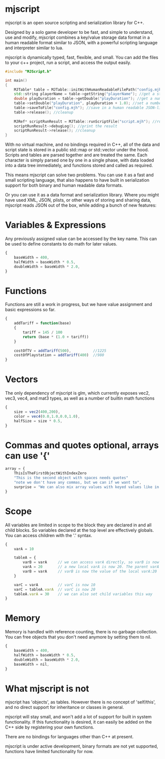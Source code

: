 # mjscript

mjscript is an open source scripting and serialization library for C++.

Designed by a solo game developer to be fast, and simple to understand, use and modify, mjscript combines a key/value storage data format in a human readable format similar to JSON, with a powerful scripting language and interpreter similar to lua.

mjscript is dynamically typed, fast, flexible, and small. You can add the files to your c++ project, run a script, and access the output easily.
```c++
#include "MJScript.h"

int main()
{
    MJTable* table = MJTable::initWithHumanReadableFilePath("config.mjh"); // load a JSON-like config file
    std::string playerName = table->getString("playerName"); //get a string
    double playDuration = table->getDouble("playDuration"); //get a number
    table->setDouble("playDuration", playDuration + 1.0); //set a number
    table->saveToFile("config.mjh"); //save in a human readable JSON-like format
    table->release(); //cleanup
    
    MJRef* scriptRunResult = MJTable::runScriptFile("script.mjh"); //run a script file
    scriptRunResult->debugLog(); //print the result
    scriptRunResult->release(); //cleanup
}

```

With no virtual machine, and no bindings required in C++, all of the data and script state is stored in a public std::map or std::vector under the hood. Scripts and tables are parsed together and are treated the same. Each character is simply parsed one by one in a single phase, with data loaded into a data tree immediately, and functions stored and called as required.

This means mjscript can solve two problems. You can use it as a fast and small scripting language, that also happens to have built in serialization support for both binary and human readable data formats.

Or you can use it as a data format and serialization library. Where you might have used XML, JSON, plists, or other ways of storing and sharing data, mjscript reads JSON out of the box, while adding a bunch of new features:

# Variables & Expressions
Any previously assigned value can be accessed by the key name. This can be used to define constants to do math for later values.
```javascript
{
    baseWidth = 400,
    halfWidth = baseWidth * 0.5,
    doubleWidth = baseWidth * 2.0,
}
```
# Functions
Functions are still a work in progress, but we have value assignment and basic expressions so far.
```javascript
{
    addTariff = function(base)
    {
        tariff = 145 / 100
        return (base * (1.0 + tariff))
    }
    
    costOfTV = addTariff(500),          //1225
    costOfPlaystation = addTariff(400)  //980
}
```
# Vectors
The only dependency of mjscript is glm, which currently exposes vec2, vec3, vec4, and mat3 types, as well as a number of builtin math functions
```javascript
{
    size = vec2(400,200),
    color = vec4(0.0,1.0,0.0,1.0),
    halfSize = size * 0.5,
}
```
# Commas and quotes optional, arrays can use '{'
```javascript
array = {
    ThisIsTheFirstObjectWithIndexZero
    "This is the second object with spaces needs quotes"
    "note we don't have any commas, but we can if we want to",
    surprise = "We can also mix array values with keyed values like in lua"
}
```

# Scope
All variables are limited in scope to the block they are declared in and all child blocks. So variables declared at the top level are effectively globals. You can access children with the '.' syntax.
```javascript
{
    varA = 10

    tableA = {
        varB = varA     // we can access varA directly, so varB is now 10
        varA = 20       // a new local varA is now 20. The parent varA is now inaccessible
        varB = varA     // varB is now the value of the local varA:20
    }

    varC = varA         // varC is now 10
    varC = tableA.varA  // varC is now 20
    tableA.varA = 30    // we can also set child variables this way
}
```


# Memory 
Memory is handled with reference counting, there is no garbage collection. You can free objects that you don't need anymore by setting them to nil.
```javascript
{
    baseWidth = 400,
    halfWidth = baseWidth * 0.5,
    doubleWidth = baseWidth * 2.0,
    baseWidth = nil,
}
```

# What mjscript is not
mjscript has 'objects', as tables. However there is no concept of 'self/this', and no direct support for inheritance or classes in general.

mjscript will stay small, and won't add a lot of support for built in system functionality. If this functionality is desired, it can easily be added on the C++ side by registering your own functions.

There are no bindings for languages other than C++ at present.

mjscript is under active development, binary formats are not yet supported, functions have limited functionality for now.